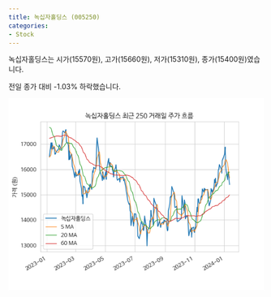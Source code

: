 ```yaml
---
title: 녹십자홀딩스 (005250)
categories:
- Stock
---
```


녹십자홀딩스는 시가(15570원), 고가(15660원), 저가(15310원), 종가(15400원)였습니다.

전일 종가 대비 -1.03% 하락했습니다.

<!-- more -->

![005250](/assets/images/stock/005250.png)